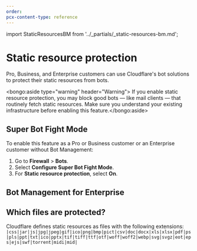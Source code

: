 ```yaml
---
order:
pcx-content-type: reference
---
```


import StaticResourcesBM from '../_partials/_static-resources-bm.md';

# Static resource protection

Pro, Business, and Enterprise customers can use Cloudflare's bot solutions to protect their static resources from bots.

<bongo:aside type="warning" header="Warning">  If you enable static resource protection, you may block good bots — like mail clients — that
  routinely fetch static resources. Make sure you understand your existing infrastructure before
  enabling this feature.</bongo:aside>

## Super Bot Fight Mode

To enable this feature as a Pro or Business customer or an Enterprise customer without Bot Management:

1. Go to **Firewall** > **Bots**.
1. Select **Configure Super Bot Fight Mode**.
1. For **Static resource protection**, select **On**.

## Bot Management for Enterprise

<StaticResourcesBM />

## Which files are protected?

Cloudflare defines static resources as files with the following extensions:
`|css|jar|js|jpg|jpeg|gif|ico|png|bmp|pict|csv|doc|docx|xls|xlsx|pdf|ps|pls|ppt|txt|ico|pptx|tif|tiff|ttf|otf|woff|woff2|webp|svg|svgz|eot|eps|ejs|swf|torrent|midi|mid|`
